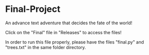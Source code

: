 # Final-Project
An advance text adventure that decides the fate of the world! 

Click on the "Final" file in "Releases" to access the files!

In order to run this file properly, please have the files "final.py" and "trees.txt" in the same folder directory.

